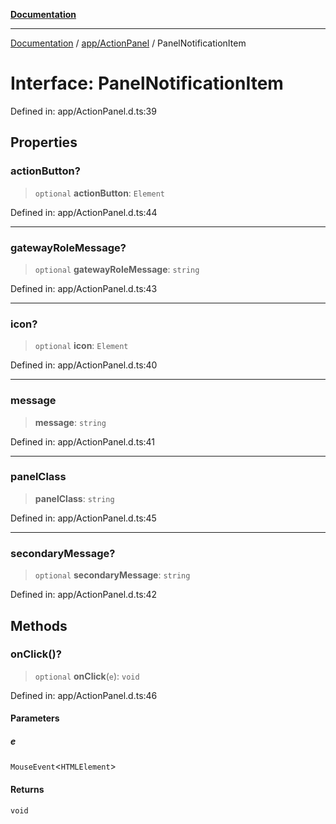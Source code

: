 [**Documentation**](../../../index.md)

***

[Documentation](../../../index.md) / [app/ActionPanel](../index.md) / PanelNotificationItem

# Interface: PanelNotificationItem

Defined in: app/ActionPanel.d.ts:39

## Properties

### actionButton?

> `optional` **actionButton**: `Element`

Defined in: app/ActionPanel.d.ts:44

***

### gatewayRoleMessage?

> `optional` **gatewayRoleMessage**: `string`

Defined in: app/ActionPanel.d.ts:43

***

### icon?

> `optional` **icon**: `Element`

Defined in: app/ActionPanel.d.ts:40

***

### message

> **message**: `string`

Defined in: app/ActionPanel.d.ts:41

***

### panelClass

> **panelClass**: `string`

Defined in: app/ActionPanel.d.ts:45

***

### secondaryMessage?

> `optional` **secondaryMessage**: `string`

Defined in: app/ActionPanel.d.ts:42

## Methods

### onClick()?

> `optional` **onClick**(`e`): `void`

Defined in: app/ActionPanel.d.ts:46

#### Parameters

##### e

`MouseEvent`\<`HTMLElement`\>

#### Returns

`void`
